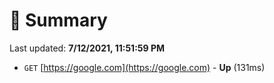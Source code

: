 # 📖 Summary
Last updated: **7/12/2021, 11:51:59 PM**

- `GET` [https://google.com](https://google.com) - **Up** (131ms)
